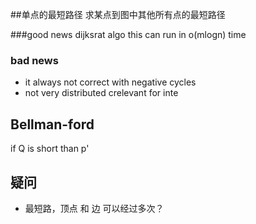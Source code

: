 ##单点的最短路径
求某点到图中其他所有点的最短路径

###good news dijksrat algo
this can run in o(mlogn) time 
### bad news
* it always not correct with negative cycles 
* not very distributed crelevant for inte

## Bellman-ford 
if Q is short than p' 


## 疑问
* 最短路，顶点 和 边 可以经过多次？